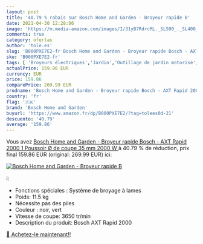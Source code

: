 ```yaml
---
layout: post
title: '40.79 % rabais sur Bosch Home and Garden - Broyeur rapide B'
date: 2021-04-30 12:28:06
image: 'https://m.media-amazon.com/images/I/31yB7RdrcML._SL500_._SL400_.jpg'
comments: true
category: ofertas
author: 'tole.es'
slug: 'B000PXE7E2-fr Bosch Home and Garden - Broyeur rapide Bosch - AXT Rapid...'
sku: 'B000PXE7E2-fr'
tags: [ 'Broyeurs électriques','Jardin','Outillage de jardin motorisé','Tondeuses et outillage de jardin motorisé','bosch home and garden', ]
actualPrice: 159.86 EUR
currency: EUR
price: 159.86
comparePrice: 269.99 EUR
prodname: 'Bosch Home and Garden - Broyeur rapide Bosch - AXT Rapid 2000  1 Poussoir  Ø de coupe 35 mm  2000 W '
country: 'fr'
flag: '🇫🇷'
brand: 'Bosch Home and Garden'
buyurl: 'https://www.amazon.fr/dp/B000PXE7E2/?tag=tolees0d-21'
descuento: '40.79'
average: '159.86'
---
```


Vous avez [Bosch Home and Garden - Broyeur rapide Bosch - AXT Rapid 2000  1 Poussoir  Ø de coupe 35 mm  2000 W ](https://www.amazon.fr/dp/B000PXE7E2/?tag=tolees0d-21)  à  40.79 % de réduction, prix final  159.86 EUR (original: 269.99 EUR) ici:

[![Bosch Home and Garden - Broyeur rapide B](https://m.media-amazon.com/images/I/31yB7RdrcML._SL500_._SL400_.jpg)](https://www.amazon.fr/dp/B000PXE7E2/?tag=tolees0d-21)

ℹ️:

- Fonctions spéciales : Système de broyage à lames
- Poids: 11.5 kg
- Nécessite pas des piles
- Couleur : noir, vert
- Vitesse de coupe: 3650 tr/min
- Description du produit: Bosch AXT Rapid 2000

[🛒 Achetez-le maintenant!!](https://www.amazon.fr/dp/B000PXE7E2/?tag=tolees0d-21)
